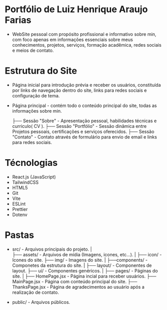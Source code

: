 # Portfólio de Luiz Henrique Araujo Farias

- WebSite pessoal com propósito profissional e informativo sobre min, com foco apenas em informações essenciais 
  sobre meus conhecimentos, projetos, serviços, formação acadêmica, redes sociais e meios de contato.

# Estrutura do Site

- Página inicial para introdução prévia e receber os usuários, constituída por links de navegação dentro do site,
  links para redes sociais e configuração de tema.

- Página principal - contém todo o conteúdo principal do site, todas as informações sobre min.
  
  ├── Sessão "Sobre" - Apresentação pessoal, habilidades técnicas e curriculo( CV ).
  ├── Sessão "Portfólio" - Sessão dinâmica entre Projetos pessoais, certificações e serviços oferecidos.
  ├── Sessão "Contato" - Contato através de formulário para envio de email e links para redes sociais.

# Técnologias

- React.js (JavaScript)
- TailwindCSS
- HTML5
- Git
- Vite
- ESLint
- Prettier
- Dotenv

# Pastas

- src/ - Arquivos principais do projeto.
        |  
        ├── assets/ - Arquivos de mídia (Imagens, icones, etc...).
            |
            ├── icon/ - Icones do site.
            ├── img/ - Imagens do site.
        |
        ├──components/ - Componetes da estrutura do site.
            |
            ├── layout/ - Componentes de layout.
            ├── ui/ - Componentes genéricos.
        |
        ├── pages/ - Páginas do site.
            |
            ├── HomePage.jsx - Página incial para receber usuários.
            ├── MainPage.jsx - Página com conteúdo principal do site.
            ├── ThanksPage.jsx - Página de agradecimentos ao usuário após a realização de contato.

- public/ - Arquivos públicos.